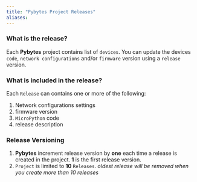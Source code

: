 ```yaml
---
title: "Pybytes Project Releases"
aliases:
---
```


### What is the release?
Each **Pybytes** project contains list of `devices`. You can update the devices `code`, `network configurations` and/or `firmware` version using a `release` version.

### What is included in the release?
Each `Release` can contains one or more of the following:

1. Network configurations settings
2. firmware version
3. `MicroPython` code
4. release description

### Release Versioning
1. **Pybytes** increment release version by **one** each time a release is created in the project. **1** is the first release version.
2. `Project` is limited to **10** `Releases`. _oldest release will be removed when you create more than 10 releases_
